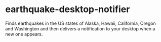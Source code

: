 # earthquake-desktop-notifier
Finds earthquakes in the US states of Alaska, Hawaii, California, Oregon and Washington and then delivers a notification to your desktop when a new one appears.
